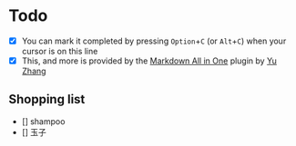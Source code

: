 # Todo

- [x] You can mark it completed by pressing `Option`+`C` (or `Alt`+`C`) when your cursor is on this line
- [x] This, and more is provided by the [Markdown All in One](https://marketplace.visualstudio.com/items?itemName=yzhang.markdown-all-in-one) plugin by [Yu Zhang](https://github.com/yzhang-gh)

## Shopping list
- [] shampoo
- [] 玉子

